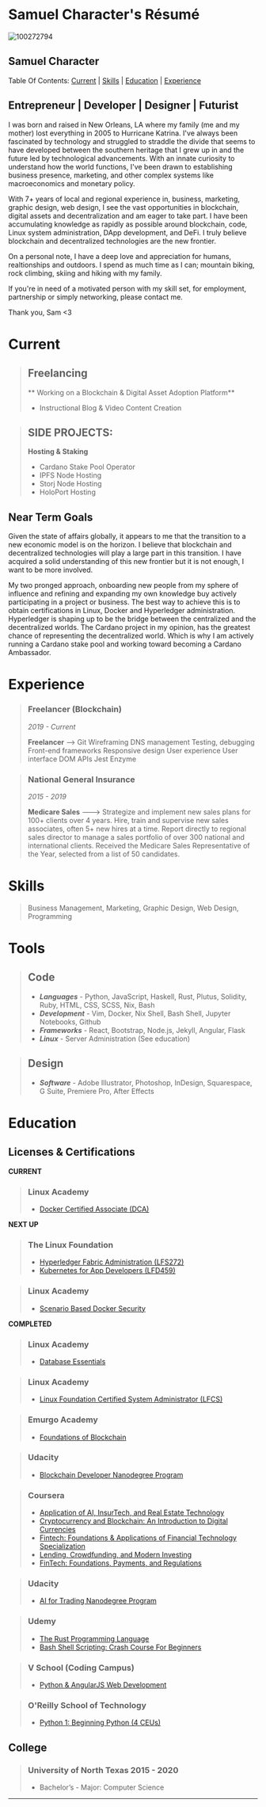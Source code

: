 

# Samuel Character's Résumé
![100272794](https://user-images.githubusercontent.com/100272794/155288451-a30468ad-5218-46cd-8ab7-b601282cc1e0.jpg)
## Samuel Character




Table Of Contents: 
  [Current](./README.md#current) | [Skills](./README.md#skills) | [Education](./README.md#education) | [Experience](./README.md#experience) 


## Entrepreneur | Developer | Designer | Futurist


I was born and raised in New Orleans, LA where my family (me and my mother) lost everything in 2005 to Hurricane Katrina. I've always been fascinated by technology and struggled to straddle the divide that seems to have developed between the southern heritage that I grew up in and the future led by technological advancements. With an innate curiosity to understand how the world functions, I've been drawn to establishing business presence, marketing, and other complex systems like macroeconomics and monetary policy.

With 7+ years of local and regional experience in, business, marketing, graphic design, web design, I see the vast opportunities in blockchain, digital assets and decentralization and am eager to take part. I have been accumulating knowledge as rapidly as possible around blockchain, code, Linux system administration, DApp development, and DeFi. I truly believe blockchain and decentralized technologies are the new frontier.

On a personal note, I have a deep love and appreciation for humans, realtionships and outdoors. I spend as much time as I can; mountain biking, rock climbing, skiing and hiking with my family.

If you're in need of a motivated person with my skill set, for employment, partnership or simply networking, please contact me.

Thank you, Sam <3


# Current

> ## Freelancing
> ** Working on a Blockchain & Digital Asset Adoption Platform**
> - Instructional Blog & Video Content Creation

> ## SIDE PROJECTS:
> **Hosting & Staking**
> - Cardano Stake Pool Operator
> - IPFS Node Hosting
> - Storj Node Hosting
> - HoloPort Hosting

## Near Term Goals

Given the state of affairs globally, it appears to me that the transition to a new economic model is on the horizon. I believe that blockchain and decentralized technologies will play a large part in this transition.  I have acquired a solid understanding of this new frontier but it is not enough, I want to be more involved.

My two pronged approach, onboarding new people from my sphere of influence and refining and expanding my own knowledge buy actively participating in a project or business. The best way to achieve this is to obtain certifications in Linux, Docker and Hyperledger administration.  Hyperledger is shaping up to be the bridge between the centralized and the decentralized worlds.  The Cardano project in my opinion, has the greatest chance of representing the decentralized world.  Which is why I am actively running a Cardano stake pool and working toward becoming a Cardano Ambassador.



# Experience


> ### Freelancer (Blockchain)
> *2019 - Current*
>
> **Freelancer** -->
> Git
> Wireframing
> DNS management
> Testing, debugging
> Front-end frameworks
> Responsive design
> User experience
> User interface
> DOM
> APIs
> Jest
> Enzyme



> ### National General Insurance
>
> *2015 - 2019*
>
> **Medicare Sales** --->
> Strategize and implement new sales plans for 100+ clients over 4 years.
> Hire, train and supervise new sales associates, often 5+ new hires at a time.
> Report directly to regional sales director to manage a sales portfolio of over 300 national and international clients.
> Received the Medicare Sales Representative of the Year, selected from a list of 50 candidates.




# Skills
> Business Management, Marketing, Graphic Design,  Web Design, Programming


# Tools
>  ## Code
> - ***Languages*** - Python, JavaScript, Haskell, Rust, Plutus, Solidity, Ruby, HTML, CSS, SCSS, Nix, Bash
> - ***Development*** - Vim, Docker, Nix Shell, Bash Shell, Jupyter Notebooks, Github
> - ***Frameworks*** - React, Bootstrap, Node.js, Jekyll, Angular, Flask
> - ***Linux*** - Server Administration (See education)


>  ## Design
> - ***Software*** - Adobe Illustrator, Photoshop, InDesign,  Squarespace, G Suite, Premiere Pro, After Effects


# Education

## Licenses & Certifications

**CURRENT**
> ### Linux Academy
> - [Docker Certified Associate (DCA)](https://linuxacademy.com/cp/coursescheduler/view/id/474633)

**NEXT UP**
> ### The Linux Foundation
> - [Hyperledger Fabric Administration (LFS272)](https://training.linuxfoundation.jp/training/hyperledger-fabric-administration-lfs272/)
> - [Kubernetes for App Developers (LFD459)](https://training.linuxfoundation.org/training/kubernetes-for-app-developers/)

> ### Linux Academy
> - [Scenario Based Docker Security](https://linuxacademy.com/cp/coursescheduler/view/id/474661)

**COMPLETED**
> ### Linux Academy
> - [Database Essentials](https://linuxacademy.com/profile/u/cert/id/375629)

> ### Linux Academy
> - [Linux Foundation Certified System Administrator (LFCS)](https://linuxacademy.com/profile/u/cert/id/374887)

> ### Emurgo Academy
> - [Foundations of Blockchain](https://www.youracclaim.com/badges/3b0b185f-b684-4766-8dd6-5f9e83e42128/linked_in)

> ### Udacity
> - [Blockchain Developer Nanodegree Program](https://graduation.udacity.com/confirm/9M3DSC2J)

> ### Coursera
> - [Application of AI, InsurTech, and Real Estate Technology](https://www.coursera.org/account/accomplishments/verify/HBDCUHKKB99U)
> - [Cryptocurrency and Blockchain: An Introduction to Digital Currencies](https://www.coursera.org/account/accomplishments/verify/LGMCG33BHYZA)
> - [Fintech: Foundations & Applications of Financial Technology Specialization](https://www.coursera.org/account/accomplishments/specialization/KJ5F5NFYXU87)
> - [Lending, Crowdfunding, and Modern Investing](https://www.coursera.org/account/accomplishments/verify/RJHUUWLMGDUZ)
> - [FinTech: Foundations, Payments, and Regulations](https://www.coursera.org/account/accomplishments/verify/WYYRRQF9FP8D)

> ### Udacity
> - [AI for Trading Nanodegree Program](https://graduation.udacity.com/confirm/U4H79JR)

> ### Udemy
> - [The Rust Programming Language](https://www.udemy.com/certificate/UC-74UB08WX/)
> - [Bash Shell Scripting: Crash Course For Beginners](https://www.udemy.com/certificate/UC-O8YEGNJB/)

> ### V School (Coding Campus)
> - [Python & AngularJS Web Development](https://www.credential.net/f64c5dce-b3e7-4d3a-bc29-f744bf01dc3d#gs.9zqefe)

> ### O'Reilly School of Technology
> - [Python 1: Beginning Python (4 CEUs)](https://drive.google.com/file/d/0B8T1aKIcGCKbcUJYMGZoN0l4T2M/view)



## College

> ### University of North Texas 2015 - 2020
> - Bachelor’s - Major: Computer Science




---
